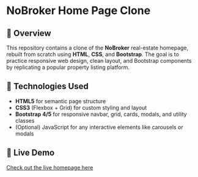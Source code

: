 # NoBroker Home Page Clone

## 🌟 Overview
This repository contains a clone of the **NoBroker** real-estate homepage, rebuilt from scratch using **HTML**, **CSS**, and **Bootstrap**. The goal is to practice responsive web design, clean layout, and Bootstrap components by replicating a popular property listing platform.

## 🧰 Technologies Used
- **HTML5** for semantic page structure  
- **CSS3** (Flexbox + Grid) for custom styling and layout  
- **Bootstrap 4/5** for responsive navbar, grid, cards, modals, and utility classes  
- (Optional) JavaScript for any interactive elements like carousels or modals

## 🚀 Live Demo
[Check out the live homepage here]( https://jagtap-pooja77.github.io/bootstrap-project/)  


